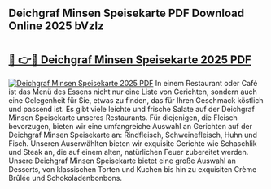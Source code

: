 ## Deichgraf Minsen Speisekarte PDF Download Online 2025 bVzlz

# <h2><a href="http://gcd3hbg.nevu.top/?p=Deichgraf+Minsen+Speisekarte">🔗 👉🔴 Deichgraf Minsen Speisekarte 2025 PDF</a></h2>

[![Deichgraf Minsen Speisekarte 2025 PDF](https://i.imgur.com/dBaPXMq.png)](http://gcd3hbg.nevu.top/?p=Deichgraf+Minsen+Speisekarte)
In einem Restaurant oder Café ist das Menü des Essens nicht nur eine Liste von Gerichten, sondern auch eine Gelegenheit für Sie, etwas zu finden, das für Ihren Geschmack köstlich und passend ist. Es gibt viele leichte und frische Salate auf der Deichgraf Minsen Speisekarte unseres Restaurants. Für diejenigen, die Fleisch bevorzugen, bieten wir eine umfangreiche Auswahl an Gerichten auf der Deichgraf Minsen Speisekarte an: Rindfleisch, Schweinefleisch, Huhn und Fisch. Unseren Auserwählten bieten wir exquisite Gerichte wie Schaschlik und Steak an, die auf einem alten, natürlichen Feuer zubereitet werden. Unsere Deichgraf Minsen Speisekarte bietet eine große Auswahl an Desserts, von klassischen Torten und Kuchen bis hin zu exquisiten Crème Brûlée und Schokoladenbonbons.
